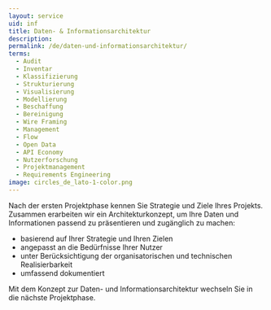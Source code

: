 ```yaml
---
layout: service
uid: inf
title: Daten- & Informationsarchitektur
description: 
permalink: /de/daten-und-informationsarchitektur/
terms: 
  - Audit
  - Inventar
  - Klassifizierung
  - Strukturierung
  - Visualisierung
  - Modellierung
  - Beschaffung
  - Bereinigung
  - Wire Framing
  - Management
  - Flow
  - Open Data
  - API Economy
  - Nutzerforschung
  - Projektmanagement
  - Requirements Engineering
image: circles_de_lato-1-color.png
---
```


Nach der ersten Projektphase kennen Sie Strategie und Ziele Ihres Projekts. Zusammen erarbeiten wir ein Architekturkonzept, um Ihre Daten und Informationen passend zu präsentieren und zugänglich zu machen: 

- basierend auf Ihrer Strategie und Ihren Zielen 
- angepasst an die Bedürfnisse Ihrer Nutzer 
- unter Berücksichtigung der organisatorischen und technischen Realisierbarkeit 
- umfassend dokumentiert 

Mit dem Konzept zur Daten- und Informationsarchitektur wechseln Sie in die nächste Projektphase. 

